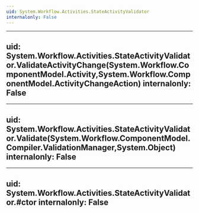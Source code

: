 ```yaml
---
uid: System.Workflow.Activities.StateActivityValidator
internalonly: False
---
```


---
uid: System.Workflow.Activities.StateActivityValidator.ValidateActivityChange(System.Workflow.ComponentModel.Activity,System.Workflow.ComponentModel.ActivityChangeAction)
internalonly: False
---

---
uid: System.Workflow.Activities.StateActivityValidator.Validate(System.Workflow.ComponentModel.Compiler.ValidationManager,System.Object)
internalonly: False
---

---
uid: System.Workflow.Activities.StateActivityValidator.#ctor
internalonly: False
---
